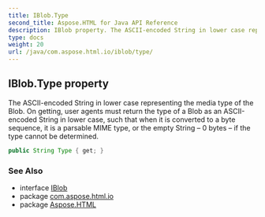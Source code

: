 ```yaml
---
title: IBlob.Type
second_title: Aspose.HTML for Java API Reference
description: IBlob property. The ASCII-encoded String in lower case representing the media type of the Blob. On getting user agents must return the type of a Blob as an ASCII-encoded String in lower case such that when it is converted to a byte sequence it is a parsable MIME type or the empty String  0 bytes  if the type cannot be determined
type: docs
weight: 20
url: /java/com.aspose.html.io/iblob/type/
---
```

## IBlob.Type property

The ASCII-encoded String in lower case representing the media type of the Blob. On getting, user agents must return the type of a Blob as an ASCII-encoded String in lower case, such that when it is converted to a byte sequence, it is a parsable MIME type, or the empty String – 0 bytes – if the type cannot be determined.

```java
public String Type { get; }
```

### See Also

* interface [IBlob](../)
* package [com.aspose.html.io](../../iblob/)
* package [Aspose.HTML](../../../)
